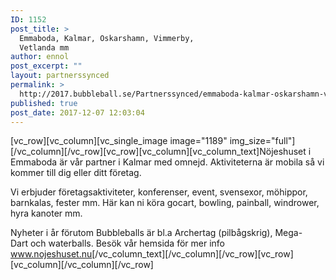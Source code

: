 ```yaml
---
ID: 1152
post_title: >
  Emmaboda, Kalmar, Oskarshamn, Vimmerby,
  Vetlanda mm
author: ennol
post_excerpt: ""
layout: partnerssynced
permalink: >
  http://2017.bubbleball.se/Partnerssynced/emmaboda-kalmar-oskarshamn-vimmerby-vetlanda-mm/
published: true
post_date: 2017-12-07 12:03:04
---
```

[vc_row][vc_column][vc_single_image image="1189" img_size="full"][/vc_column][/vc_row][vc_row][vc_column][vc_column_text]Nöjeshuset i Emmaboda är vår partner i Kalmar med omnejd. Aktiviteterna är mobila så vi kommer till dig eller ditt företag.

Vi erbjuder företagsaktiviteter, konferenser, event, svensexor, möhippor, barnkalas, fester mm. Här kan ni köra gocart, bowling, painball, windrower, hyra kanoter mm.

Nyheter i år förutom Bubbleballs är bl.a Archertag (pilbågskrig), Mega-Dart och waterballs. Besök vår hemsida för mer info <a href="http://www.nojeshuset.nu/" target="_blank" rel="noopener">www.nojeshuset.nu</a>[/vc_column_text][/vc_column][/vc_row][vc_row][vc_column][/vc_column][/vc_row]